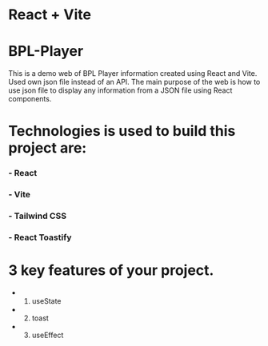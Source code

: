 # React + Vite
# BPL-Player

This is a demo web of BPL Player information created using React and Vite. Used own json file instead of 
an API. The main purpose of the web is how to use json file to display any information from a JSON file using React components.

# Technologies is used to build this project are:
###     - React
###     - Vite
###     - Tailwind CSS
###     - React Toastify

# 3 key features of your project.
 - 1.  useState
 - 2.  toast
 - 3.  useEffect
